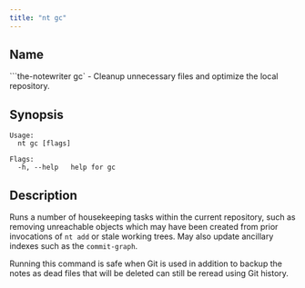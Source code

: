 ```yaml
---
title: "nt gc"
---
```


## Name

```the-notewriter gc` - Cleanup unnecessary files and optimize the local repository.

## Synopsis

```
Usage:
  nt gc [flags]

Flags:
  -h, --help   help for gc
```

## Description

Runs a number of housekeeping tasks within the current repository, such as removing unreachable objects which may have been created from prior invocations of `nt add` or stale working trees. May also update ancillary indexes such as the `commit-graph`.

Running this command is safe when Git is used in addition to backup the notes as dead files that will be deleted can still be reread using Git history.
